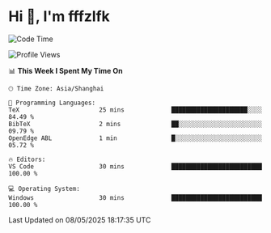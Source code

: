 # Hi 👋, I'm fffzlfk

<!--START_SECTION:waka-->
![Code Time](http://img.shields.io/badge/Code%20Time-1%2C294%20hrs%2020%20mins-blue)

![Profile Views](http://img.shields.io/badge/Profile%20Views-0-blue)

📊 **This Week I Spent My Time On** 

```text
🕑︎ Time Zone: Asia/Shanghai

💬 Programming Languages: 
TeX                      25 mins             █████████████████████░░░░   84.49 % 
BibTeX                   2 mins              ██░░░░░░░░░░░░░░░░░░░░░░░   09.79 % 
OpenEdge ABL             1 min               █░░░░░░░░░░░░░░░░░░░░░░░░   05.72 % 

🔥 Editors: 
VS Code                  30 mins             █████████████████████████   100.00 % 

💻 Operating System: 
Windows                  30 mins             █████████████████████████   100.00 % 
```


 Last Updated on 08/05/2025 18:17:35 UTC
<!--END_SECTION:waka-->
